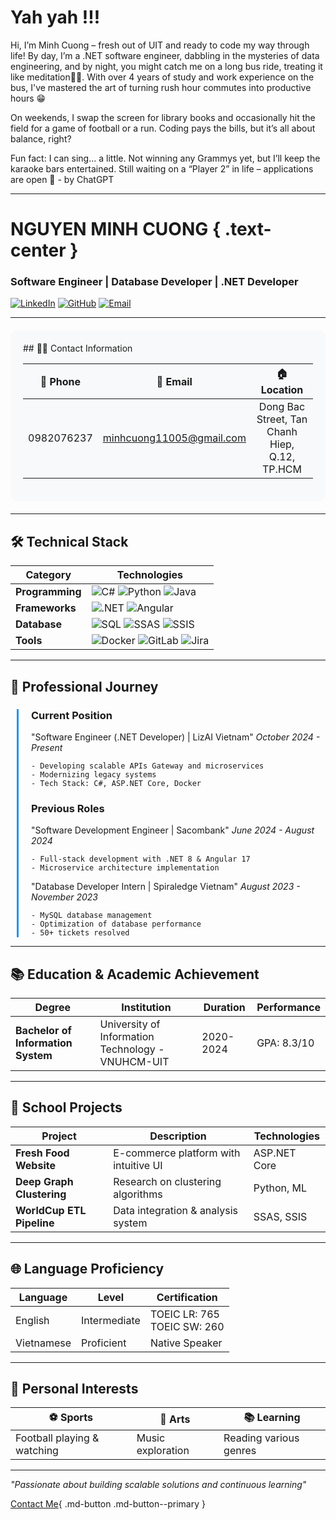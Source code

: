 # Yah yah !!!

Hi, I’m Minh Cuong – fresh out of UIT and ready to code my way through life! By day, I’m a .NET software engineer, dabbling in the mysteries of data engineering, and by night, you might catch me on a long bus ride, treating it like meditation🧘‍♂️. With over 4 years of study and work experience on the bus, I've mastered the art of turning rush hour commutes into productive hours 😁

On weekends, I swap the screen for library books and occasionally hit the field for a game of football or a run. Coding pays the bills, but it’s all about balance, right?

Fun fact: I can sing... a little. Not winning any Grammys yet, but I’ll keep the karaoke bars entertained. Still waiting on a “Player 2” in life – applications are open 🫵 - by ChatGPT

------------------------------------------------------------------------------------------------------------------------------------------------------

<!-- Custom CSS for MkDocs -->
<style>
.md-typeset h1 {
    color: #2094f3;
    font-weight: 700;
    margin-bottom: 1rem;
}
.timeline {
    border-left: 3px solid #2094f3;
    padding-left: 20px;
    margin-left: 10px;
}
.timeline > div {
    margin-bottom: 20px;
    position: relative;
}
.timeline > div::before {
    content: '';
    position: absolute;
    left: -26px;
    top: 5px;
    width: 10px;
    height: 10px;
    background: #2094f3;
    border-radius: 50%;
}
.skill-badge {
    display: inline-block;
    padding: 5px 10px;
    margin: 3px;
    border-radius: 15px;
    background: #f0f0f0;
    font-size: 0.9em;
}
.contact-card {
    background: #f8f9fa;
    padding: 20px;
    border-radius: 10px;
    margin: 20px 0;
}
</style>

# NGUYEN MINH CUONG { .text-center }

<div class="text-center" markdown>

### Software Engineer | Database Developer | .NET Developer

[![LinkedIn](https://img.shields.io/badge/LinkedIn-0077B5?style=flat&logo=linkedin&logoColor=white)](https://www.linkedin.com/in/minhcuong11005/)
[![GitHub](https://img.shields.io/badge/GitHub-100000?style=flat&logo=github&logoColor=white)](https://github.com/MC115-UIT)
[![Email](https://img.shields.io/badge/Email-D14836?style=flat&logo=gmail&logoColor=white)](mailto:minhcuong11005@gmail.com)

</div>

---

<div class="contact-card" markdown>
## 👨‍💻 Contact Information

| 📱 Phone | 📧 Email | 🏠 Location |
|:--------:|:--------:|:-----------:|
| 0982076237 | minhcuong11005@gmail.com | Dong Bac Street, Tan Chanh Hiep, Q.12, TP.HCM |

</div>

---

## 🛠️ Technical Stack

| Category | Technologies |
|----------|-------------|
| **Programming** | ![C#](https://img.shields.io/badge/C%23-239120?style=flat&logo=c-sharp&logoColor=white) ![Python](https://img.shields.io/badge/Python-3776AB?style=flat&logo=python&logoColor=white) ![Java](https://img.shields.io/badge/Java-ED8B00?style=flat&logo=java&logoColor=white) |
| **Frameworks** | ![.NET](https://img.shields.io/badge/.NET-512BD4?style=flat&logo=dotnet&logoColor=white) ![Angular](https://img.shields.io/badge/Angular-DD0031?style=flat&logo=angular&logoColor=white) |
| **Database** | ![SQL](https://img.shields.io/badge/SQL-4479A1?style=flat&logo=mysql&logoColor=white) ![SSAS](https://img.shields.io/badge/SSAS-CC2927?style=flat&logo=microsoft-sql-server&logoColor=white) ![SSIS](https://img.shields.io/badge/SSIS-CC2927?style=flat&logo=microsoft-sql-server&logoColor=white) |
| **Tools** | ![Docker](https://img.shields.io/badge/Docker-2496ED?style=flat&logo=docker&logoColor=white) ![GitLab](https://img.shields.io/badge/GitLab-FCA121?style=flat&logo=gitlab&logoColor=white) ![Jira](https://img.shields.io/badge/Jira-0052CC?style=flat&logo=jira&logoColor=white) |

---

## 💼 Professional Journey
<div class="timeline" markdown>

### Current Position

"Software Engineer (.NET Developer) | LizAI Vietnam"
    *October 2024 - Present*

    - Developing scalable APIs Gateway and microservices
    - Modernizing legacy systems
    - Tech Stack: C#, ASP.NET Core, Docker

### Previous Roles

"Software Development Engineer | Sacombank"
    *June 2024 - August 2024*

    - Full-stack development with .NET 8 & Angular 17
    - Microservice architecture implementation

"Database Developer Intern | Spiraledge Vietnam"
    *August 2023 - November 2023*

    - MySQL database management
    - Optimization of database performance
    - 50+ tickets resolved

</div>

---

## 📚 Education & Academic Achievement

| Degree | Institution | Duration | Performance |
|--------|-------------|----------|-------------|
| **Bachelor of Information System** | University of Information Technology - VNUHCM-UIT | 2020-2024 | GPA: 8.3/10 |

---

## 🎯 School Projects

| Project | Description | Technologies |
|---------|-------------|--------------|
| **Fresh Food Website** | E-commerce platform with intuitive UI | ASP.NET Core |
| **Deep Graph Clustering** | Research on clustering algorithms | Python, ML |
| **WorldCup ETL Pipeline** | Data integration & analysis system | SSAS, SSIS |

---

## 🌐 Language Proficiency

| Language | Level | Certification |
|----------|-------|---------------|
| English | Intermediate | TOEIC LR: 765 <br> TOEIC SW: 260 |
| Vietnamese | Proficient | Native Speaker |

---

## 🎨 Personal Interests

| ⚽ Sports | 🎵 Arts | 📚 Learning |
|-----------|---------|-------------|
| Football playing & watching | Music exploration | Reading various genres |

---

<div class="text-center" markdown>

*"Passionate about building scalable solutions and continuous learning"*

[Contact Me](mailto:minhcuong11005@gmail.com){ .md-button .md-button--primary }

</div>

<!-- <figure markdown="span">
![Terence Mckenna](image/fakemc1.jpg){ width="300",height="600", align=right }
<figcaption>Fake Me generated by somehow AI :))</figcaption>
</figure> -->
